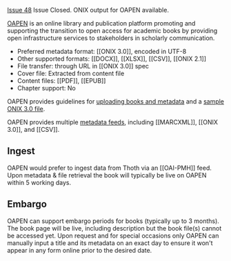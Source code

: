 [Issue 48](https://github.com/thoth-pub/thoth/issues/48) Issue Closed. ONIX output for OAPEN available.

[OAPEN](https://oapen.org/) is an online library and publication platform promoting and supporting the transition to open access for academic books by providing open infrastructure services to stakeholders in scholarly communication. 

* Preferred metadata format: [[ONIX 3.0]], encoded in UTF-8
* Other supported formats: [[DOCX]], [[XLSX]], [[CSV]], [[ONIX 2.1]]
* File transfer: through URL in [[ONIX 3.0]] spec
* Cover file: Extracted from content file
* Content files: [[PDF]], [[EPUB]]
* Chapter support: No

OAPEN provides guidelines for [uploading books and metadata](https://cloud.copim.ac.uk/s/C7KPbNDaLwJcfL5) and a [sample ONIX 3.0 file](https://cloud.copim.ac.uk/s/PjxsDr7TbjxGgPJ).

OAPEN provides multiple [metadata feeds](https://oapen.org/librarians/15635975-metadata), including [[MARCXML]], [[ONIX 3.0]], and [[CSV]].


## Ingest

OAPEN would prefer to ingest data from Thoth via an [[OAI-PMH]] feed. Upon metadata & file retrieval the book will typically be live on OAPEN within 5 working days.


## Embargo

OAPEN can support embargo periods for books (typically up to 3 months). The book page will be live, including description but the book file(s) cannot be accessed yet. Upon request and for special occasions only OAPEN can manually input a title and its metadata on an exact day to ensure it won't appear in any form online prior to the desired date.
